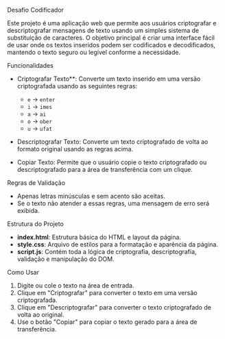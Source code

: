  Desafio Codificador

Este projeto é uma aplicação web que permite aos usuários criptografar e descriptografar mensagens de texto usando um simples sistema de substituição de caracteres. O objetivo principal é criar uma interface fácil de usar onde os textos inseridos podem ser codificados e decodificados, mantendo o texto seguro ou legível conforme a necessidade.

 Funcionalidades

- Criptografar Texto**: Converte um texto inserido em uma versão criptografada usando as seguintes regras:
  - `e` -> `enter`
  - `i` -> `imes`
  - `a` -> `ai`
  - `o` -> `ober`
  - `u` -> `ufat`

- Descriptografar Texto: Converte um texto criptografado de volta ao formato original usando as regras acima.

- Copiar Texto: Permite que o usuário copie o texto criptografado ou descriptografado para a área de transferência com um clique.

Regras de Validação

- Apenas letras minúsculas e sem acento são aceitas.
- Se o texto não atender a essas regras, uma mensagem de erro será exibida.

Estrutura do Projeto

- **index.html**: Estrutura básica do HTML e layout da página.
- **style.css**: Arquivo de estilos para a formatação e aparência da página.
- **script.js**: Contém toda a lógica de criptografia, descriptografia, validação e manipulação do DOM.

Como Usar

1. Digite ou cole o texto na área de entrada.
2. Clique em "Criptografar" para converter o texto em uma versão criptografada.
3. Clique em "Descriptografar" para converter o texto criptografado de volta ao original.
4. Use o botão "Copiar" para copiar o texto gerado para a área de transferência.



